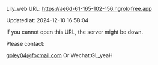 Lily_web URL: https://ae6d-61-165-102-156.ngrok-free.app

Updated at: 2024-12-10 16:58:04

If you cannot open this URL, the server might be down.

Please contact: 

goley04@foxmail.com Or Wechat:GL_yeaH